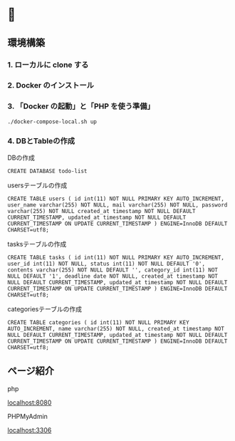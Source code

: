 # 🐳

## 環境構築

### 1. ローカルに clone する

### 2. Docker のインストール

### 3. 「Docker の起動」と「PHP を使う準備」

```
./docker-compose-local.sh up
```

### 4. DBとTableの作成

DBの作成

```
CREATE DATABASE todo-list
```

usersテーブルの作成

```
CREATE TABLE users ( id int(11) NOT NULL PRIMARY KEY AUTO_INCREMENT, user_name varchar(255) NOT NULL, mail varchar(255) NOT NULL, password varchar(255) NOT NULL created_at timestamp NOT NULL DEFAULT CURRENT_TIMESTAMP, updated_at timestamp NOT NULL DEFAULT CURRENT_TIMESTAMP ON UPDATE CURRENT_TIMESTAMP ) ENGINE=InnoDB DEFAULT CHARSET=utf8;
```

tasksテーブルの作成

```
CREATE TABLE tasks ( id int(11) NOT NULL PRIMARY KEY AUTO_INCREMENT, user_id int(11) NOT NULL, status int(11) NOT NULL DEFAULT '0', contents varchar(255) NOT NULL DEFAULT '', category_id int(11) NOT NULL DEFAULT '1', deadline date NOT NULL, created_at timestamp NOT NULL DEFAULT CURRENT_TIMESTAMP, updated_at timestamp NOT NULL DEFAULT CURRENT_TIMESTAMP ON UPDATE CURRENT_TIMESTAMP ) ENGINE=InnoDB DEFAULT CHARSET=utf8;
```

categoriesテーブルの作成

```
CREATE TABLE categories ( id int(11) NOT NULL PRIMARY KEY AUTO_INCREMENT, name varchar(255) NOT NULL, created_at timestamp NOT NULL DEFAULT CURRENT_TIMESTAMP, updated_at timestamp NOT NULL DEFAULT CURRENT_TIMESTAMP ON UPDATE CURRENT_TIMESTAMP ) ENGINE=InnoDB DEFAULT CHARSET=utf8;
```

## ページ紹介

php

[localhost:8080](http://localhost:8080)

PHPMyAdmin

[localhost:3306](http://localhost:3306)
